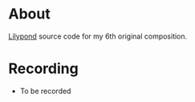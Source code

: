 # About

[Lilypond](https://lilypond.org/) source code for my 6th original composition.

# Recording

- To be recorded
